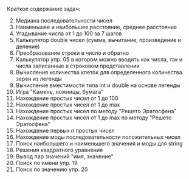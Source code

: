 Краткое содержание задач:

02. Медиана последовательности чисел
03. Наименьшее и наибольшее расстояние, среднее расстояние
04. Угадывание числа от 1 до 100 за 7 шагов
05. Калькулятор double чисел (сумма, вычитание, произведение и деление)
06. Преобразование строки в число и обратно
07. Калькулятор упр. 05 в котором можно вводить как числа, так и числа записанные в строковом представлении
08. Вычисления количества клеток для определенного количества зерен из легенды
09. Вычисление вместимости типа int и double на основе легенды
10. Игра "Камень, ножницы, бумага"
11. Нахождение простых чисел от 1 до 100
12. Нахождение простых чисел от 1 до max
13. Нахождение простых чисел по методу "Решето Эратосфена"
14. Нахождение простых чисел от 1 до max по методу "Решето Эратосфена"
15. Нахождение первых n простых чисел
16. Нахождение моды последовательности положительных чисел
17. Поиск наибольшего и наименьшего значения и моды для string
18. Решения квадратного уравнения
19. Вывод пар значений "имя, значение"
20. Поиск по имени упр. 19
21. Поиск по значению упр. 20 